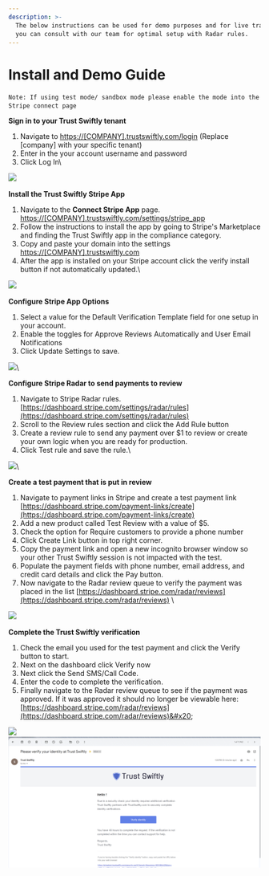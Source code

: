 ```yaml
---
description: >-
  The below instructions can be used for demo purposes and for live transactions
  you can consult with our team for optimal setup with Radar rules.
---
```


# Install and Demo Guide

`Note: If using test mode/ sandbox mode please enable the mode into the Stripe connect page`

**Sign in to your Trust Swiftly tenant**

1. Navigate to [https://\[COMPANY\].trustswiftly.com/login](https://stripetest.trustswiftly.com/login) (Replace \[company] with your specific tenant)
2. Enter in the your account username and password
3. Click Log In\


![](https://lh5.googleusercontent.com/x8tAyPzkWktteKO368-Pmduxw4FZzWqGCkQrsC6LuLxNrVMTWge\_7Q\_ZGkFDsfLx0cI3F6v0Ak3XDGb7Q1CnjQslcTd2DVi9OeN1F4AWGQcucqSoQHfbYlfGhWxHoLGXxjvGAionY1hT2fUtrdqspRg)

**Install the Trust Swiftly Stripe App**

1. Navigate to the **Connect Stripe App** page. [https://](https://stripetest.trustswiftly.com/settings/stripe\_app)[\[COMPANY\]](https://stripetest.trustswiftly.com/login)[.trustswiftly.com/settings/stripe\_app](https://stripetest.trustswiftly.com/settings/stripe\_app)&#x20;
2. Follow the instructions to install the app by going to Stripe's Marketplace and finding the Trust Swiftly app in the compliance category.&#x20;
3. Copy and paste your domain into the settings [https://](https://stripetest.trustswiftly.com/)[\[COMPANY\]](https://stripetest.trustswiftly.com/login)[.trustswiftly.com](https://stripetest.trustswiftly.com/)
4. After the app is installed on your Stripe account click the verify install button if not automatically updated.\


![](https://lh3.googleusercontent.com/cBeU6ThMHqIfR\_ydAxbdTJ0DVoUekYrjWSnjjeHIq-uS\_UXp2n1g7gZGr75jKDD1EutkXZ3Xsr-lbnQrG\_tUJ8BBWb5tDQGNNetjcyQANDq1At21XpyeXsPqUIwpz3bvTOnaf6-fN9WkRloLFpyyyDE)

**Configure Stripe App Options**

1. Select a value for the Default Verification Template field for one setup in your account.
2. Enable the toggles for Approve Reviews Automatically and User Email Notifications
3. Click Update Settings to save.

![](https://lh3.googleusercontent.com/j9KcvR8c5m\_YIoVRWiH4uPs6JJS\_aXZg9n3GX6BiYMHzYUIiTrvTKwBtGqT-mSAGrYOnD93RBCwSmxv6ycMaQIzz4RDjz6jR0nZo4b2AZWYHKkQ7IgSKXN01nlxYAEAbPvQMzXuyG\_NJODBHu358i7Q)\


**Configure Stripe Radar to send payments to review**

1. Navigate to Stripe Radar rules. [https://dashboard.stripe.com/settings/radar/rules](https://dashboard.stripe.com/settings/radar/rules)
2. Scroll to the Review rules section and click the Add Rule button
3. Create a review rule to send any payment over $1 to review or create your own logic when you are ready for production.
4. Click Test rule and save the rule.\


![](https://lh6.googleusercontent.com/Hq6dxtSjLmlSIOPfXAA3P3DmXmAQGXCQvHbFWYg-yHbzpSB4QV3P2nWSC4gWYlgf9mYchgGBJjviEuJF5vZEdd1PbAqKG52W4P2yzNvoottmyeAI0QjVRQJU6\_e6ankcij6PtFoFEPipMrFjhmzc2Kg)\


**Create a test payment that is put in review**

1. Navigate to payment links in Stripe and create a test payment link [https://dashboard.stripe.com/payment-links/create](https://dashboard.stripe.com/payment-links/create)
2. Add a new product called Test Review with a value of $5.
3. Check the option for Require customers to provide a phone number
4. Click Create Link button in top right corner.&#x20;
5. Copy the payment link and open a new incognito browser window so your other Trust Swiftly session is not impacted with the test.&#x20;
6. Populate the payment fields with phone number, email address, and credit card details and click the Pay button.&#x20;
7. Now navigate to the Radar review queue to verify the payment was placed in the list [https://dashboard.stripe.com/radar/reviews](https://dashboard.stripe.com/radar/reviews) \


![](https://lh3.googleusercontent.com/Iv\_raYjCZfOgWI0XIvo6jPljR1FnvIRZ9SZmXzfNOjX2pWXhRhOXQL9v\_jafYDchaqRVfWdrJbeoYBVcDJ3kTFmo1DnaAbEfapdPu7PtVA-gLqla48Z8ccpCMCSBJmdHuEPM9FUNLHgOeMqBx11GaQ8)



**Complete the Trust Swiftly verification**

1. Check the email you used for the test payment and click the Verify button to start.
2. Next on the dashboard click Verify now
3. Next click the Send SMS/Call Code.
4. Enter the code to complete the verification.&#x20;
5. Finally navigate to the Radar review queue to see if the payment was approved. If it was approved it should no longer be viewable here: [https://dashboard.stripe.com/radar/reviews](https://dashboard.stripe.com/radar/reviews)&#x20;

![](https://lh4.googleusercontent.com/cJQOwgyAUuFGLDRWxWpu6nqBny8LAP4Mayyu0QK-Fmu8z5GtNrLnQMeZwf5zQFFLhJHDrxKjhOLowuxX-jMZ581jYjvVD2oEzdxVj5vUrJSIm9Dj9QkNpjGxeFEsGYGrGxPWL5jQ8CNwSlgj32UJjYw)![](../.gitbook/assets/image.png)
